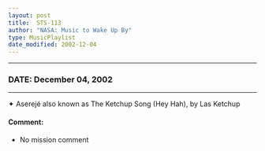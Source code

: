 ```yaml
---
layout: post
title:  STS-113
author: "NASA: Music to Wake Up By"
type: MusicPlaylist
date_modified: 2002-12-04
---
```


----
### DATE: December 04, 2002
----
✦ Aserejé also known as The Ketchup Song (Hey Hah), by Las Ketchup

#### Comment:
* No mission comment
